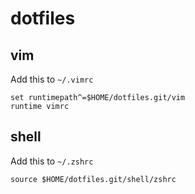dotfiles
========

vim
---

Add this to `~/.vimrc`

    set runtimepath^=$HOME/dotfiles.git/vim
    runtime vimrc

shell
-----

Add this to `~/.zshrc`

    source $HOME/dotfiles.git/shell/zshrc
